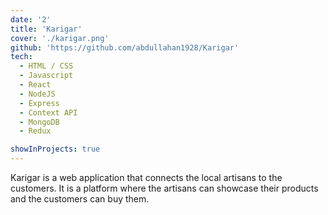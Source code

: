 ```yaml
---
date: '2'
title: 'Karigar'
cover: './karigar.png'
github: 'https://github.com/abdullahan1928/Karigar'
tech:
  - HTML / CSS
  - Javascript
  - React
  - NodeJS
  - Express
  - Context API
  - MongoDB
  - Redux

showInProjects: true
---
```


Karigar is a web application that connects the local artisans to the customers. It is a platform where the artisans can showcase their products and the customers can buy them.
